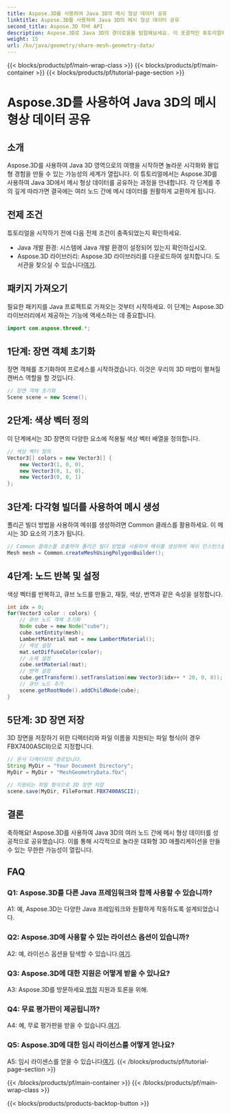 ```yaml
---
title: Aspose.3D를 사용하여 Java 3D의 메시 형상 데이터 공유
linktitle: Aspose.3D를 사용하여 Java 3D의 메시 형상 데이터 공유
second_title: Aspose.3D 자바 API
description: Aspose.3D로 Java 3D의 경이로움을 탐험해보세요. 이 포괄적인 튜토리얼에서 노드 간에 메쉬 형상 데이터를 쉽게 공유하는 방법을 알아보세요.
weight: 15
url: /ko/java/geometry/share-mesh-geometry-data/
---
```


{{< blocks/products/pf/main-wrap-class >}}
{{< blocks/products/pf/main-container >}}
{{< blocks/products/pf/tutorial-page-section >}}

# Aspose.3D를 사용하여 Java 3D의 메시 형상 데이터 공유

## 소개

Aspose.3D를 사용하여 Java 3D 영역으로의 여행을 시작하면 놀라운 시각화와 몰입형 경험을 만들 수 있는 가능성의 세계가 열립니다. 이 튜토리얼에서는 Aspose.3D를 사용하여 Java 3D에서 메시 형상 데이터를 공유하는 과정을 안내합니다. 각 단계를 주의 깊게 따라가면 결국에는 여러 노드 간에 메시 데이터를 원활하게 교환하게 됩니다.

## 전제 조건

튜토리얼을 시작하기 전에 다음 전제 조건이 충족되었는지 확인하세요.

- Java 개발 환경: 시스템에 Java 개발 환경이 설정되어 있는지 확인하십시오.
-  Aspose.3D 라이브러리: Aspose.3D 라이브러리를 다운로드하여 설치합니다. 도서관을 찾으실 수 있습니다[여기](https://releases.aspose.com/3d/java/).

## 패키지 가져오기

필요한 패키지를 Java 프로젝트로 가져오는 것부터 시작하세요. 이 단계는 Aspose.3D 라이브러리에서 제공하는 기능에 액세스하는 데 중요합니다.

```java
import com.aspose.threed.*;
```

## 1단계: 장면 객체 초기화

장면 객체를 초기화하여 프로세스를 시작하겠습니다. 이것은 우리의 3D 마법이 펼쳐질 캔버스 역할을 할 것입니다.

```java
// 장면 객체 초기화
Scene scene = new Scene();
```

## 2단계: 색상 벡터 정의

이 단계에서는 3D 장면의 다양한 요소에 적용될 색상 벡터 배열을 정의합니다.

```java
// 색상 벡터 정의
Vector3[] colors = new Vector3[] {
    new Vector3(1, 0, 0),
    new Vector3(0, 1, 0),
    new Vector3(0, 0, 1)
};
```

## 3단계: 다각형 빌더를 사용하여 메시 생성

폴리곤 빌더 방법을 사용하여 메쉬를 생성하려면 Common 클래스를 활용하세요. 이 메시는 3D 요소의 기초가 됩니다.

```java
// Common 클래스를 호출하여 폴리곤 빌더 방법을 사용하여 메쉬를 생성하여 메쉬 인스턴스를 설정합니다.
Mesh mesh = Common.createMeshUsingPolygonBuilder();
```

## 4단계: 노드 반복 및 설정

색상 벡터를 반복하고, 큐브 노드를 만들고, 재질, 색상, 번역과 같은 속성을 설정합니다.

```java
int idx = 0;
for(Vector3 color : colors) {
    // 큐브 노드 객체 초기화
    Node cube = new Node("cube");
    cube.setEntity(mesh);
    LambertMaterial mat = new LambertMaterial();
    // 색상 설정
    mat.setDiffuseColor(color);
    // 소재 설정
    cube.setMaterial(mat);
    // 번역 설정
    cube.getTransform().setTranslation(new Vector3(idx++ * 20, 0, 0));
    // 큐브 노드 추가
    scene.getRootNode().addChildNode(cube);
}
```

## 5단계: 3D 장면 저장

3D 장면을 저장하기 위한 디렉터리와 파일 이름을 지원되는 파일 형식(이 경우 FBX7400ASCII)으로 지정합니다.

```java
// 문서 디렉터리의 경로입니다.
String MyDir = "Your Document Directory";
MyDir = MyDir + "MeshGeometryData.fbx";

// 지원되는 파일 형식으로 3D 장면 저장
scene.save(MyDir, FileFormat.FBX7400ASCII);
```

## 결론

축하해요! Aspose.3D를 사용하여 Java 3D의 여러 노드 간에 메시 형상 데이터를 성공적으로 공유했습니다. 이를 통해 시각적으로 놀라운 대화형 3D 애플리케이션을 만들 수 있는 무한한 가능성이 열립니다.

## FAQ

### Q1: Aspose.3D를 다른 Java 프레임워크와 함께 사용할 수 있습니까?

A1: 예, Aspose.3D는 다양한 Java 프레임워크와 원활하게 작동하도록 설계되었습니다.

### Q2: Aspose.3D에 사용할 수 있는 라이선스 옵션이 있습니까?

 A2: 예, 라이선스 옵션을 탐색할 수 있습니다.[여기](https://purchase.aspose.com/buy).

### Q3: Aspose.3D에 대한 지원은 어떻게 받을 수 있나요?

 A3: Aspose.3D를 방문하세요.[법정](https://forum.aspose.com/c/3d/18) 지원과 토론을 위해.

### Q4: 무료 평가판이 제공됩니까?

 A4: 예, 무료 평가판을 받을 수 있습니다.[여기](https://releases.aspose.com/).

### Q5: Aspose.3D에 대한 임시 라이선스를 어떻게 얻나요?

 A5: 임시 라이센스를 얻을 수 있습니다[여기](https://purchase.aspose.com/temporary-license/).
{{< /blocks/products/pf/tutorial-page-section >}}

{{< /blocks/products/pf/main-container >}}
{{< /blocks/products/pf/main-wrap-class >}}

{{< blocks/products/products-backtop-button >}}
